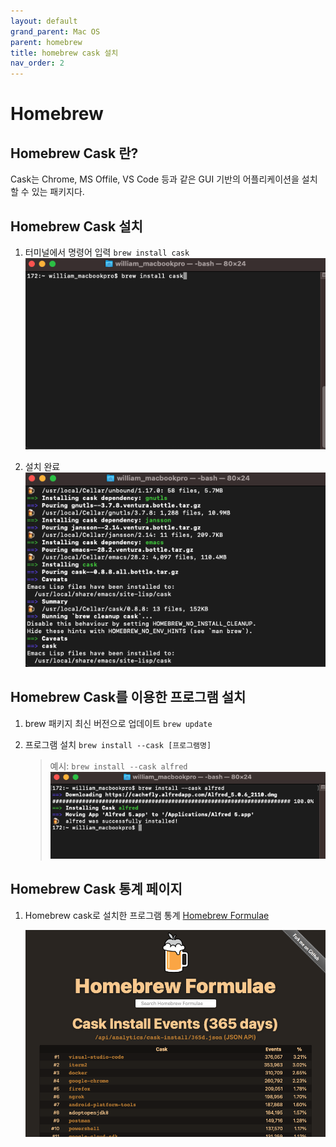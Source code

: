 ```yaml
---
layout: default
grand_parent: Mac OS
parent: homebrew
title: homebrew cask 설치
nav_order: 2
---
```


# Homebrew

## Homebrew Cask 란?
Cask는 Chrome, MS Offile, VS Code 등과 같은 GUI 기반의 어플리케이션을 설치할 수 있는 패키지다.



## Homebrew Cask 설치

1. 터미널에서 명령어 입력
   `brew install cask`
   ![terminal1](../../assets/images/111_macos/homebrewcask1.png)


2. 설치 완료
   ![terminal1](../../assets/images/111_macos/homebrewcask2.png)



## Homebrew Cask를 이용한 프로그램 설치

1. brew 패키지 최신 버전으로 업데이트
   `brew update`


2. 프로그램 설치
   `brew install --cask [프로그램명]`
   > 예시: `brew install --cask alfred`
   > ![terminal1](../../assets/images/111_macos/homebrewcask3.png)



## Homebrew Cask 통계 페이지

1. Homebrew cask로 설치한 프로그램 통계
   [Homebrew Formulae](https://formulae.brew.sh/analytics/cask-install/365d)

   ![terminal1](../../assets/images/111_macos/homebrewcask4.png)

